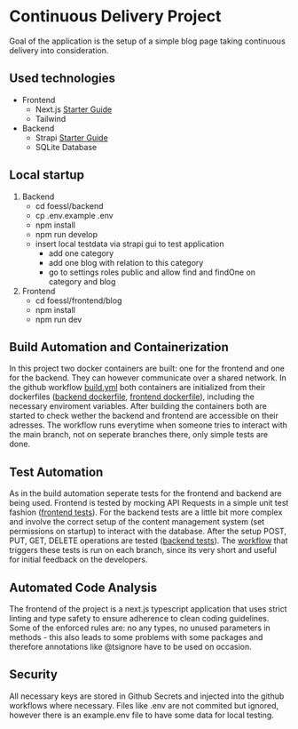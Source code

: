 # Continuous Delivery Project
Goal of the application is the setup of a simple blog page taking continuous delivery into consideration. 

## Used technologies
- Frontend
    - Next.js [Starter Guide](./frontend/blog/README.md)
    - Tailwind 
- Backend 
    - Strapi [Starter Guide](./backend/README.md)
    - SQLite Database

## Local startup
1) Backend
    - cd foessl/backend
    - cp .env.example .env
    - npm install
    - npm run develop
    - insert local testdata via strapi gui to test application 
        - add one category
        - add one blog with relation to this category
        - go to settings roles public and allow find and findOne on category and blog
2) Frontend
    - cd foessl/frontend/blog
    - npm install
    - npm run dev

## Build Automation and Containerization
In this project two docker containers are built: one for the frontend and one for the backend. They can however communicate over a shared network. In the github workflow [build.yml](./.github/workflows/build.yml) both containers are initialized from their dockerfiles ([backend dockerfile](./backend/Dockerfile), [frontend dockerfile](./frontend/blog/Dockerfile)), including the necessary enviroment variables. After building the containers both are started to check wether the backend and frontend are accessible on their adresses. The workflow runs everytime when someone tries to interact with the main branch, not on seperate branches there, only simple tests are done.

## Test Automation
As in the build automation seperate tests for the frontend and backend are being used. Frontend is tested by mocking API Requests in a simple unit test fashion ([frontend tests](./frontend/blog/src/tests/api.test.ts)). For the backend tests are a little bit more complex and involve the correct setup of the content management system (set permissions on startup) to interact with the database. After the setup POST, PUT, GET, DELETE operations are tested ([backend tests](./backend/test/strapi_database.test.ts)). The [workflow](./.github/workflows/test.yml) that triggers these tests is run on each branch, since its very short and useful for initial feedback on the developers. 

## Automated Code Analysis
The frontend of the project is a next.js typescript application that uses strict linting and type safety to ensure adherence to clean coding guidelines. Some of the enforced rules are: no any types, no unused parameters in methods - this also leads to some problems with some packages and therefore annotations like @tsignore have to be used on occasion. 

## Security
All necessary keys are stored in Github Secrets and injected into the github workflows where necessary. Files like .env are not commited but ignored, however there is an example.env file to have some data for local testing.